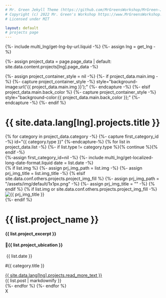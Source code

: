 ```yaml
---
# Mr. Green Jekyll Theme (https://github.com/MrGreensWorkshop/MrGreen-JekyllTheme)
# Copyright (c) 2022 Mr. Green's Workshop https://www.MrGreensWorkshop.com
# Licensed under MIT

layout: default
# projects page
---
```


{%- include multi_lng/get-lng-by-url.liquid -%}
{%- assign lng = get_lng -%}

{%- assign project_data = page.page_data | default: site.data.content.projects[lng].page_data -%}

{%- assign project_container_style = nil -%}
{%- if project_data.main.img -%}
{%- capture project_container_style -%} style="background-image:url('{{ project_data.main.img }}');" {%- endcapture -%}
{%- elsif project_data.main.back_color %}
{%- capture project_container_style -%} style="background-color:{{ project_data.main.back_color }};" {%- endcapture -%}
{%- endif %}

<div class="containertitle">
  <h1 id="titleAux">{{ site.data.lang[lng].projects.title }}</h1>
</div>
<div class="even-background">
  {% for category in project_data.category -%}
    {%- capture first_category_id -%} id="{{ category.type }}" {%-endcapture-%}
    {% for list in project_data.list -%}
      {%- if list.type != category.type %}{% continue %}{% endif -%}
      <div class="multipurpose-container project-container" {{ first_category_id }}>
        {%-assign first_category_id=nil -%}
        {%- include multi_lng/get-localized-long-date-format.liquid date = list.date -%}
        <div class="row">
          {% if list.img %}
            {%- assign prj_img_path = list.img -%}
            {%- assign prj_img_title = list.img_title -%}
          {% elsif site.data.conf.others.projects.project_img_fill %}
            {%- assign prj_img_path = "/assets/img/default/1x1px.png" -%}
            {%- assign prj_img_title = "" -%}
          {% endif %}
          {% if list.img or site.data.conf.others.projects.project_img_fill -%}
          <div class="col-md-3 project-img">
            <img src="{{ prj_img_path }}" alt="{{ prj_img_title }}">
          </div>
          {%- endif %}
          <div class="col-md-9 project-header">
            <div id="title">
              <h1>{{ list.project_name }}</h1>
              <h4>{{ list.project_excerpt }}</h4>
              <h4>📍{{ list.project_ubication }}</h4>
            </div>
            <div class="meta-container date-container">
              <p class="date"><i class="fa fa-calendar fa-fw" aria-hidden="true"></i>&nbsp;{{ list.date }}</p>
              <p class="category">#{{ category.title }}</p>
            </div>
            <a href="javascript:void(0);" class="read-more-less link">{{ site.data.lang[lng].projects.read_more_text }}</a>
            <div class="project-content">
              {{ list.post | markdownify }}
            </div>
          </div>
        </div>
      </div>
    {%- endfor %}
  {%- endfor %}
</div>
<div class="showPopUp">
    <div class="overlay"></div>
    <div class="img-show">
      <span>X</span>
      <div id="principalPopUp"></div>
      <div id="descPopUp"></div>
    </div>
</div>
